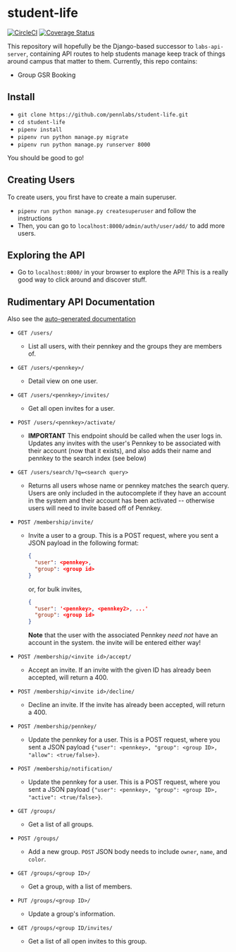 # student-life

[![CircleCI](https://circleci.com/gh/pennlabs/student-life.svg?style=shield)](https://circleci.com/gh/pennlabs/student-life)
[![Coverage Status](https://codecov.io/gh/pennlabs/student-life/branch/master/graph/badge.svg)](https://codecov.io/gh/pennlabs/student-life)

This repository will hopefully be the Django-based successor to `labs-api-server`, containing API routes to help students manage keep track of things around campus that matter to them. Currently, this repo contains:

- Group GSR Booking

## Install

- `git clone https://github.com/pennlabs/student-life.git`
- `cd student-life`
- `pipenv install`
- `pipenv run python manage.py migrate`
- `pipenv run python manage.py runserver 8000`

You should be good to go!

## Creating Users

To create users, you first have to create a main superuser.

- `pipenv run python manage.py createsuperuser` and follow the instructions
- Then, you can go to `localhost:8000/admin/auth/user/add/` to add more users.

## Exploring the API

- Go to `localhost:8000/` in your browser to explore the API! This is a really good way to click around and discover stuff.

## Rudimentary API Documentation

Also see the [auto-generated documentation](https://studentlife.pennlabs.org/documentation/)

- `GET /users/`
  - List all users, with their pennkey and the groups they are members of.

- `GET /users/<pennkey>/`
  - Detail view on one user.

- `GET /users/<pennkey>/invites/`
  - Get all open invites for a user.

- `POST /users/<pennkey>/activate/`
  - **IMPORTANT** This endpoint should be called when the user logs in. Updates any invites with the user's Pennkey to be associated with their account (now that it exists), and also adds their name and pennkey to the search index (see below)

- `GET /users/search/?q=<search query>`
  - Returns all users whose name or pennkey matches the search query. Users are only included in the autocomplete if they have an account in the system and their account has been activated -- otherwise users will need to invite based off of Pennkey.

- `POST /membership/invite/`
  - Invite a user to a group. This is a POST request, where you sent a JSON payload in the following format:

    ```json
    {
      "user": <pennkey>,
      "group": <group id>
    }
    ```

    or, for bulk invites,

    ```json
    {
      "user": '<pennkey>, <pennkey2>, ...'
      "group": <group id>
    }
    ```

    **Note** that the user with the associated Pennkey *need not* have an account in the system. the invite will be entered either way!
- `POST /membership/<invite id>/accept/`
  - Accept an invite. If an invite with the given ID has already been accepted, will return a 400.

- `POST /membership/<invite id>/decline/`
  - Decline an invite. If the invite has already been accepted, will return a 400.

- `POST /membership/pennkey/`
  - Update the pennkey for a user. This is a POST request, where you sent a JSON payload `{"user": <pennkey>, "group": <group ID>, "allow": <true/false>}`.

- `POST /membership/notification/`
  - Update the pennkey for a user. This is a POST request, where you sent a JSON payload `{"user": <pennkey>, "group": <group ID>, "active": <true/false>}`.

- `GET /groups/`
  - Get a list of all groups.

- `POST /groups/`
  - Add a new group. `POST` JSON body needs to include `owner`, `name`, and `color`.

- `GET /groups/<group ID>/`
  - Get a group, with a list of members.

- `PUT /groups/<group ID>/`
  - Update a group's information.

- `GET /groups/<group ID/invites/`
  - Get a list of all open invites to this group.
